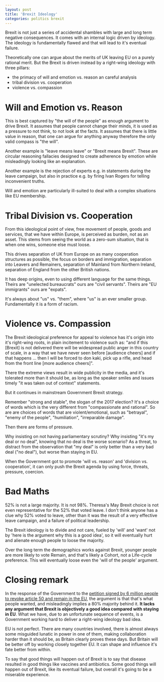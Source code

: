 ```yaml
---
layout: post
title: 'Brexit Ideology'
categories: politics brexit
---
```


Brexit is not just a series of accidental shambles with large and long term
negative consequences. It comes with an internal logic driven by ideology. The
ideology is fundamentally flawed and that will lead to it's eventual failure.

Theoretically one can argue about the merits of UK leaving EU on a purely
rational merit. But the Brexit is driven instead by a right-wing ideology with
three pillars:

- the primacy of will and emotion vs. reason an careful analysis
- tribal division vs. cooperation
- violence vs. compassion


# Will and Emotion vs. Reason

This is best captured by "the will of the people" as enough argument to drive
Brexit. It assumes that people cannot change their minds, it is used as a
pressure to not think, to not look at the facts. It assumes that there is
little value in reason, that one can argue for anything anyway therefore the
only valid compass is "the will".

Another example is "leave means leave" or "Brexit means Brexit". These are
circular reasoning fallacies designed to create adherence by emotion while
misleadingly looking like an explanation.

Another example is the rejection of experts e.g. in statements during the leave
campaign, but also in practice e.g. by firing Ivan Rogers for telling
inconvenient truths.

Will and emotion are particularly ill-suited to deal with a complex situations
like EU membership.


# Tribal Division vs. Cooperation

From this ideological point of view, free movement of people, goods and
services, that we have within Europe, is perceived as burden, not as an asset.
This stems from seeing the world as a zero-sum situation, that is when one
wins, someone else must loose.

This drives separation of UK from Europe on as many cooperation structures as
possible, the focus on borders and immigration, separation into Leavers and
Remainers, separation of Mainland from Northern Ireland, separation of England
from the other British nations.

It has deep origins, even to using different language for the same things.
Theirs are "unelected bureaucrats" ours are "civil servants". Theirs are "EU
immigrants" ours are "expats".

It's always about "us" vs. "them", where "us" is an ever smaller group.
Fundamentally it is a form of racism.


# Violence vs. Compassion

The Brexit ideological preference for appeal to violence has it's origin into
it's right-wing roots, in plain incitement to violence such as: "and if this
[Brexit] is not delivered there will be widespread public anger in this country
of scale, in a way that we have never seen before [audience cheers] and if that
happens ...  then I will be forced to don kaki, pick up a rifle, and head from
the front line [more audience cheers]".

There the extreme views result in wide publicity in the media, and it's
tolerated more than it should be, as long as the speaker smiles and issues
timely "it was taken out of context" statements.

But it continues in mainstream Government Brexit strategy.

Remember "strong and stable", the slogan of the 2017 election? It's a choice of
words which is the very different from "compassionate and rational". So are are
choices of words that are violent/emotional, such as "betrayal", "enemy of the
people", "humiliation", "irreparable damage".

Then there are forms of pressure.

Why insisting on not having parliamentary scrutiny? Why insisting "it's my deal
or no deal", knowing that no deal is the worse scenario? As a threat, to
distract from the observation that "my deal" is only better than a very bad
deal ("no deal"), but worse than staying in EU.

When the Government got to promote 'will vs. reason' and 'division vs.
cooperation', it can only push the Brexit agenda by using force, threats,
pressure, coercion.


# Bad Maths

52% is not a large majority. It is not 98%. Theresa's May Brexit choice is not
even representative for the 52% that voted leave. I don't think anyone has a
clue why 52% voted to leave, other than it was the result of a very effective
leave campaign, and a failure of political leadership.

The Brexit ideology is to divide and not care, fueled by 'will' and 'want' not
by 'here is the argument why this is a good idea', so it will eventually hurt
and alienate enough people to loose the majority.

Over the long term the demographics works against Brexit, younger people are
more likely to vote Remain, and that's likely a Cohort, not a Life-cycle
preference. This will eventually loose even the 'will of the people' argument.


# Closing remark

In the response of the Government to the [petition signed by 6 million people
to revoke article 50 and remain in the
EU](https://petition.parliament.uk/petitions/241584), the argument is that
that's what people wanted, and misleadingly implies a 80% majority behind it.
**It lacks any argument that Brexit is objectively a good idea compared with
staying in EU**. What we have, due to an unfortunate sequence of events, is a
Government working hard to deliver a right-wing ideology bad idea.

EU is not perfect. There are many countries involved, there is almost always
some misguided lunatic in power in one of them, making collaboration harder
than it should be, as Britain clearly proves these days. But Britain will be
better off by working closely together EU. It can shape and influence it's fate
better from within.

To say that good things will happen out of Brexit is to say that disease
resulted in good things like vaccines and antibiotics. Some good things will
happen out of Brexit, like its eventual failure, but overall it's going to be a
miserable experience.

